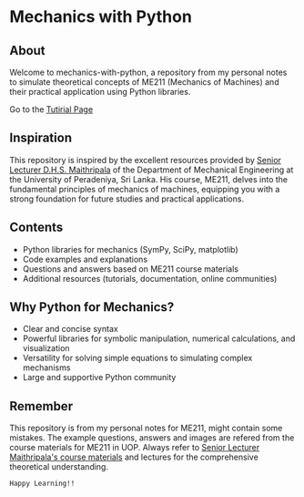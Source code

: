 # Mechanics with Python

## About

Welcome to mechanics-with-python, a repository from my personal notes to simulate theoretical concepts of ME211 (Mechanics of Machines) and their practical application using Python libraries.

Go to the [Tutirial Page](https://ratheesk.github.io/mechanics-with-python/)

## Inspiration

This repository is inspired by the excellent resources provided by [Senior Lecturer D.H.S. Maithripala](https://github.com/mugalan/classical-mechanics-from-a-geometric-point-of-view) of the Department of Mechanical Engineering at the University of Peradeniya, Sri Lanka. His course, ME211, delves into the fundamental principles of mechanics of machines, equipping you with a strong foundation for future studies and practical applications.

## Contents

- Python libraries for mechanics (SymPy, SciPy, matplotlib)
- Code examples and explanations
- Questions and answers based on ME211 course materials
- Additional resources (tutorials, documentation, online communities)

## Why Python for Mechanics?

- Clear and concise syntax
- Powerful libraries for symbolic manipulation, numerical calculations, and visualization
- Versatility for solving simple equations to simulating complex mechanisms
- Large and supportive Python community

## Remember

This repository is from my personal notes for ME211, might contain some mistakes. The example questions, answers and images are refered from the course materials for ME211 in UOP. Always refer to [Senior Lecturer Maithripala's course materials](https://github.com/mugalan/classical-mechanics-from-a-geometric-point-of-view) and lectures for the comprehensive theoretical understanding.

```shell
Happy Learning!!
```
